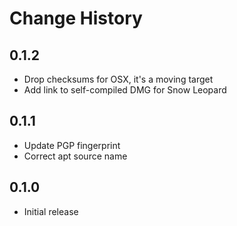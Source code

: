 Change History
==============

0.1.2
-----
 - Drop checksums for OSX, it's a moving target
 - Add link to self-compiled DMG for Snow Leopard

0.1.1
-----
 - Update PGP fingerprint
 - Correct apt source name

0.1.0
-----
 - Initial release

